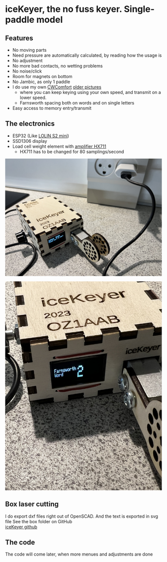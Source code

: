 # iceKeyer, the no fuss keyer. Single-paddle model

## Features
- No moving parts
- Need pressure are automatically calculated, by reading how the usage is
- No adjustment
- No more bad contacts, no wetting problems
- No noise/click
- Room for magnets on bottom
- No Jambic, as only 1 paddle
- I do use my own [CWComfort](https://www.fihl.net/cw/) [older pictures](https://www.fihl.net/CWComfort/) 
  - where you can keep keying using your own speed, and transmit on a lower speed. 
  - Farnsworth spacing both on words and on single letters
- Easy access to memory entry/transmit

## The electronics
- ESP32 (Like [LOLIN S2 mini](https://www.aliexpress.com/item/1005004912486444.html))
- SSD1306 display
- Load cell weight element with [amplifier HX711](https://www.aliexpress.com/item/1005005990833147.html) 
  - HX711 has to be changed for 80 samplings/second

![iceKeyer](picts/Paddle/iceKeyer1.jpeg "iceKeyer boxing")

![iceKeyer](picts/Paddle/iceKeyer2.jpeg "iceKeyer menu example")

## Box laser cutting
I do export dxf files right out of OpenSCAD. 
And the text is exported in svg file 
See the box folder on GitHub  
[iceKeyer github](https://github.com/Fihl/iceKeyer)  

## The code
The code will come later, when more menues and adjustments are done 
